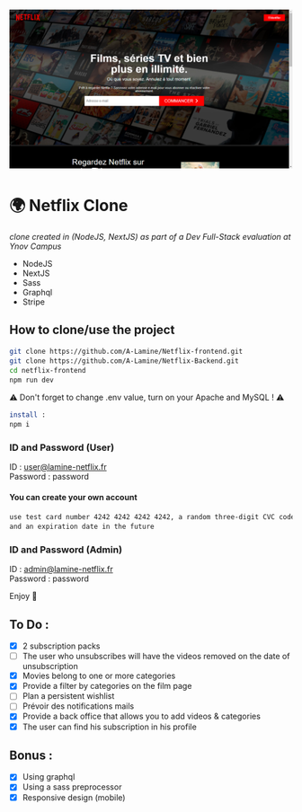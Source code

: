 <h1 align="center">
    <img src="./public/Capture.PNG">
</h1>

# :earth_africa: Netflix Clone
*clone created in (NodeJS, NextJS) as part of a Dev Full-Stack evaluation at Ynov Campus*  
  
- NodeJS  
- NextJS  
- Sass
- Graphql
- Stripe  

## How to clone/use the project
~~~bash
git clone https://github.com/A-Lamine/Netflix-frontend.git
git clone https://github.com/A-Lamine/Netflix-Backend.git
cd netflix-frontend
npm run dev

~~~
:warning: Don't forget to change .env value, turn on your Apache and MySQL ! :warning:  
~~~bash
install :
npm i
~~~
  
### ID and Password (User)  
ID : user@lamine-netflix.fr  
Password : password  
#### You can create your own account
~~~bash
use test card number 4242 4242 4242 4242, a random three-digit CVC code
and an expiration date in the future
~~~

### ID and Password (Admin)  
ID : admin@lamine-netflix.fr  
Password : password  
  
Enjoy :call_me_hand:
  
## To Do :  
- [X] 2 subscription packs
- [ ] The user who unsubscribes will have the videos removed on the date of unsubscription
- [X] Movies belong to one or more categories
- [X] Provide a filter by categories on the film page
- [ ] Plan a persistent wishlist
- [ ] Prévoir des notifications mails
- [X] Provide a back office that allows you to add videos & categories
- [X] The user can find his subscription in his profile
## Bonus : 
- [X] Using graphql
- [X] Using a sass preprocessor
- [X] Responsive design (mobile)
